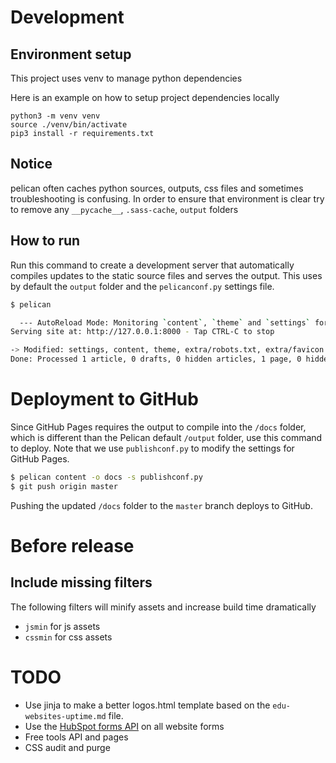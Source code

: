 # Development

## Environment setup

This project uses venv to manage python dependencies

Here is an example on how to setup project dependencies locally

```
python3 -m venv venv
source ./venv/bin/activate
pip3 install -r requirements.txt
```

## Notice

pelican often caches python sources, outputs, css files and sometimes troubleshooting is confusing. In order to ensure that environment is clear try to remove any `__pycache__`, `.sass-cache`, `output` folders

## How to run

Run this command to create a development server that automatically compiles updates to the static source files and serves the output. This uses by default the `output` folder and the `pelicanconf.py` settings file.

```bash
$ pelican

  --- AutoReload Mode: Monitoring `content`, `theme` and `settings` for changes. ---
Serving site at: http://127.0.0.1:8000 - Tap CTRL-C to stop

-> Modified: settings, content, theme, extra/robots.txt, extra/favicon.ico, extra/sitemap-index.xml, extra/sitemap-statuspages-0.xml, extra/sitemap.xml. re-generating...
Done: Processed 1 article, 0 drafts, 0 hidden articles, 1 page, 0 hidden pages and 0 draft pages in 0.19 seconds.
```

# Deployment to GitHub

Since GitHub Pages requires the output to compile into the `/docs` folder, which is different than the Pelican default `/output` folder, use this command to deploy. Note that we use `publishconf.py` to modify the settings for GitHub Pages.

```bash
$ pelican content -o docs -s publishconf.py
$ git push origin master
```

Pushing the updated `/docs` folder to the `master` branch deploys to GitHub.

# Before release

## Include missing filters

The following filters will minify assets and increase build time dramatically

- `jsmin` for js assets
- `cssmin` for css assets

# TODO

- Use jinja to make a better logos.html template based on the `edu-websites-uptime.md` file.
- Use the [HubSpot forms API](https://developers.hubspot.com/docs/api/marketing/forms) on all website forms
- Free tools API and pages
- CSS audit and purge
